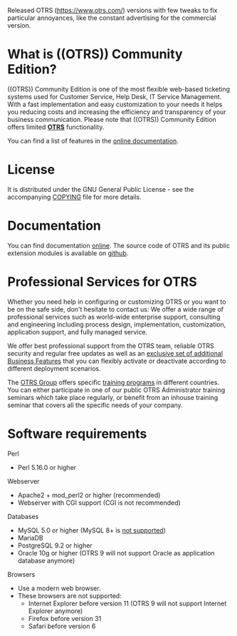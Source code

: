 Released OTRS (https://www.otrs.com/) versions with few tweaks to fix particular annoyances, like the constant advertising for the commercial version.

What is ((OTRS)) Community Edition?
===================================
((OTRS)) Community Edition is one of the most flexible web-based ticketing
systems used for Customer Service, Help Desk, IT Service Management.
With a fast implementation and easy customization to your needs it
helps you reducing costs and increasing the efficiency and transparency
of your business communication. Please note that ((OTRS)) Community Edition
offers limited [**OTRS**](https://www.otrs.com) functionality.

You can find a list of features in the
[online documentation](https://doc.otrs.com/doc/manual/admin/6.0/en/html/otrs.html#features-of-otrs).


License
=======
It is distributed under the GNU General Public License - see the
accompanying [COPYING](COPYING) file for more details.


Documentation
=============
You can find documentation [online](https://doc.otrs.com/). The source code of OTRS and its public extension
modules is available on [github](https://github.com/OTRS).


Professional Services for OTRS
==============================

Whether you need help in configuring or customizing OTRS or you want to be on the safe side,
don't hesitate to contact us: We offer a wide range of professional services such as
world-wide enterprise support, consulting and engineering including process design,
implementation, customization, application support, and fully managed service.

We offer best professional support from the OTRS team, reliable OTRS security and regular free updates as well as an
[exclusive set of additional Business Features](https://otrs.com/how-to-buy/packages/#feature-add-ons) that you can
flexibly activate or deactivate according to different deployment scenarios.

The [OTRS Group](https://www.otrs.com/) offers specific [training programs](https://otrs.com/academy/#trainings) in
different countries. You can either participate in one of our public OTRS Administrator training seminars which take
place regularly, or benefit from an inhouse training seminar that covers all the specific needs of your company.

Software requirements
=====================
Perl
- Perl 5.16.0 or higher

Webserver
- Apache2 + mod_perl2 or higher (recommended)
- Webserver with CGI support (CGI is not recommended)

Databases
- MySQL 5.0 or higher (MySQL 8+ is [not supported](https://bugs.otrs.org/show_bug.cgi?id=13866))
- MariaDB
- PostgreSQL 9.2 or higher
- Oracle 10g or higher (OTRS 9 will not support Oracle as application database anymore)

Browsers
- Use a modern web browser.
- These browsers are not supported:
  - Internet Explorer before version 11 (OTRS 9 will not support Internet Explorer anymore)
  - Firefox before version 31
  - Safari before version 6
